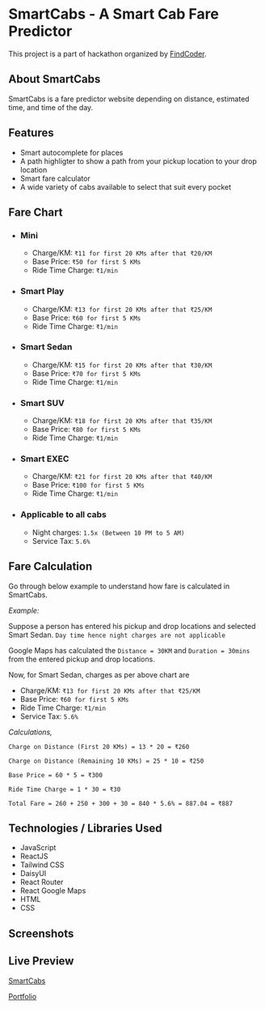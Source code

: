 # SmartCabs - A Smart Cab Fare Predictor

This project is a part of hackathon organized by [FindCoder](https://www.findcoder.io/challenges/build-a-cab-fare-predictor/631cb1aeef470184194e06b5).

## About SmartCabs
SmartCabs is a fare predictor website depending on distance, estimated time, and time of the day.

## Features
  - Smart autocomplete for places
  - A path highligter to show a path from your pickup location to your drop location
  - Smart fare calculator
  - A wide variety of cabs available to select that suit every pocket

## Fare Chart
- ### Mini
  - Charge/KM: `₹11 for first 20 KMs after that ₹20/KM`
  - Base Price: `₹50 for first 5 KMs`
  - Ride Time Charge: `₹1/min`
- ### Smart Play
  - Charge/KM: `₹13 for first 20 KMs after that ₹25/KM`
  - Base Price: `₹60 for first 5 KMs`
  - Ride Time Charge: `₹1/min`
- ### Smart Sedan
  - Charge/KM: `₹15 for first 20 KMs after that ₹30/KM`
  - Base Price: `₹70 for first 5 KMs`
  - Ride Time Charge: `₹1/min`
- ### Smart SUV
  - Charge/KM: `₹18 for first 20 KMs after that ₹35/KM`
  - Base Price: `₹80 for first 5 KMs`
  - Ride Time Charge: `₹1/min`
- ### Smart EXEC
  - Charge/KM: `₹21 for first 20 KMs after that ₹40/KM`
  - Base Price: `₹100 for first 5 KMs`
  - Ride Time Charge: `₹1/min`
- ### Applicable to all cabs
  - Night charges: `1.5x (Between 10 PM to 5 AM)`
  - Service Tax: `5.6%`

## Fare Calculation
Go through below example to understand how fare is calculated in SmartCabs.

_Example:_

Suppose a person has entered his pickup and drop locations and selected Smart Sedan. `Day time hence night charges are not applicable`

Google Maps has calculated the `Distance = 30KM` and `Duration = 30mins` from the entered pickup and drop locations.

Now, for Smart Sedan, charges as per above chart are 
  - Charge/KM: `₹13 for first 20 KMs after that ₹25/KM`
  - Base Price: `₹60 for first 5 KMs`
  - Ride Time Charge: `₹1/min`
  - Service Tax: `5.6%`

_Calculations,_

`Charge on Distance (First 20 KMs) = 13 * 20 = ₹260`

`Charge on Distance (Remaining 10 KMs) = 25 * 10 = ₹250`

`Base Price = 60 * 5 = ₹300`

`Ride Time Charge = 1 * 30 = ₹30`

`Total Fare = 260 + 250 + 300 + 30 = 840 * 5.6% = 887.04 = ₹887`

## Technologies / Libraries Used
  - JavaScript
  - ReactJS
  - Tailwind CSS
  - DaisyUI
  - React Router
  - React Google Maps
  - HTML
  - CSS

## Screenshots

## Live Preview
  [SmartCabs](https://smart-cabs.netlify.app/)
  
  [Portfolio](https://vikasrohra.com/)

